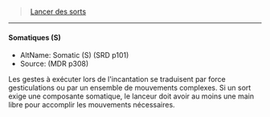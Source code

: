 ﻿> [Lancer des sorts](hd_spellcasting.md)

---

#### Somatiques (S)

- AltName: Somatic (S) (SRD p101)
- Source: (MDR p308)

Les gestes à exécuter lors de l'incantation se traduisent par force gesticulations ou par un ensemble de mouvements complexes. Si un sort exige une composante somatique, le lanceur doit avoir au moins une main libre pour accomplir les mouvements nécessaires.

